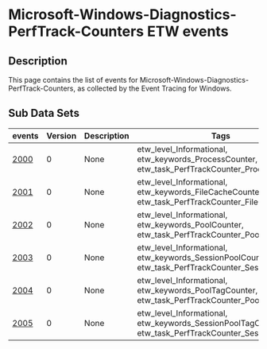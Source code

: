 # Microsoft-Windows-Diagnostics-PerfTrack-Counters ETW events

## Description
This page contains the list of events for Microsoft-Windows-Diagnostics-PerfTrack-Counters, as collected by the Event Tracing for Windows.

## Sub Data Sets
|events|Version|Description|Tags|
|---|---|---|---|
|[2000](events/event-2000.md)|0|None|etw_level_Informational, etw_keywords_ProcessCounter, etw_task_PerfTrackCounter_Process|
|[2001](events/event-2001.md)|0|None|etw_level_Informational, etw_keywords_FileCacheCounter, etw_task_PerfTrackCounter_FileCache|
|[2002](events/event-2002.md)|0|None|etw_level_Informational, etw_keywords_PoolCounter, etw_task_PerfTrackCounter_Pool|
|[2003](events/event-2003.md)|0|None|etw_level_Informational, etw_keywords_SessionPoolCounter, etw_task_PerfTrackCounter_SessionPool|
|[2004](events/event-2004.md)|0|None|etw_level_Informational, etw_keywords_PoolTagCounter, etw_task_PerfTrackCounter_PoolTag|
|[2005](events/event-2005.md)|0|None|etw_level_Informational, etw_keywords_SessionPoolTagCounter, etw_task_PerfTrackCounter_SessionPoolTag|
